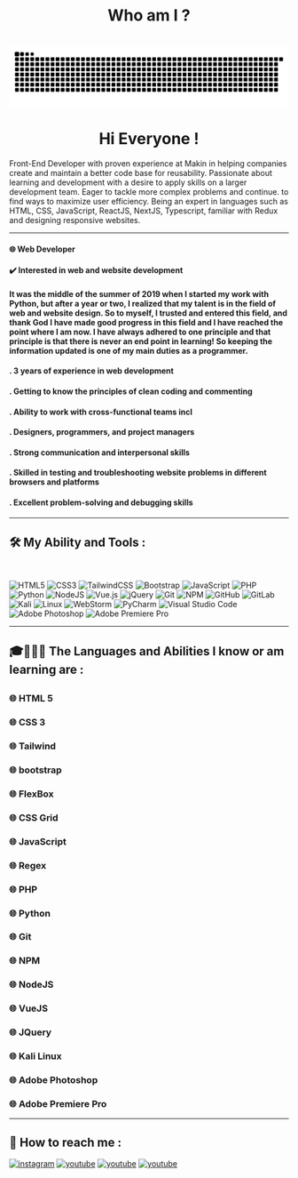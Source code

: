 <div align="center">
    <h1 align="center">Who am I ?<h1>
    <img src="./Images/repository.svg" alt="github" align="center">
    <h1 align=center>Hi Everyone !</h1>
</div>

<p>
    Front-End Developer with proven experience at Makin in helping
    companies create and maintain a better code base for reusability.
    Passionate about learning and development with a desire to apply skills
    on a larger development team. Eager to tackle more complex problems
    and continue. to find ways to maximize user efficiency.
    Being an expert in languages such as HTML, CSS, JavaScript, ReactJS,
    NextJS, Typescript, familiar with Redux and designing responsive
    websites.
</p>

<hr>

<h4>🌐 Web Developer</h4>

<h4>✔️ Interested in web and website development</h4>

<h4>It was the middle of the summer of 2019 when I started my work with Python, but after a year or two, I realized that my talent is in the field of web and website design. So to myself, I trusted and entered this field, and thank God I have made good progress in this field and I have reached the point where I am now. I have always adhered to one principle and that principle is that there is never an end point in learning! So keeping the information updated is one of my main duties as a programmer.</h4>

<h4>. 3 years of experience in web development</h4>
<h4>. Getting to know the principles of clean coding and commenting</h4>
<h4>. Ability to work with cross-functional teams incl</h4>
<h4>. Designers, programmers, and project managers</h4>
<h4>. Strong communication and interpersonal skills</h4>
<h4>. Skilled in testing and troubleshooting website problems in different browsers and platforms</h4>
<h4>. Excellent problem-solving and debugging skills</h4>

<hr>

<h2>🛠️ My Ability and Tools :</h2>

<br>

![HTML5](https://img.shields.io/badge/html5-%23E34F26.svg?style=for-the-badge&logo=html5&logoColor=white)
![CSS3](https://img.shields.io/badge/css3-%231572B6.svg?style=for-the-badge&logo=css3&logoColor=white)
![TailwindCSS](https://img.shields.io/badge/tailwindcss-%2338B2AC.svg?style=for-the-badge&logo=tailwind-css&logoColor=white)
![Bootstrap](https://img.shields.io/badge/bootstrap-%23563D7C.svg?style=for-the-badge&logo=bootstrap&logoColor=white)
![JavaScript](https://img.shields.io/badge/javascript-%23323330.svg?style=for-the-badge&logo=javascript&logoColor=%23F7DF1E)
![PHP](https://img.shields.io/badge/php-%23777BB4.svg?style=for-the-badge&logo=php&logoColor=white)
![Python](https://img.shields.io/badge/python-3670A0?style=for-the-badge&logo=python&logoColor=ffdd54)
![NodeJS](https://img.shields.io/badge/node.js-6DA55F?style=for-the-badge&logo=node.js&logoColor=white)
![Vue.js](https://img.shields.io/badge/vuejs-%2335495e.svg?style=for-the-badge&logo=vuedotjs&logoColor=%234FC08D)
![jQuery](https://img.shields.io/badge/jquery-%230769AD.svg?style=for-the-badge&logo=jquery&logoColor=white)
![Git](https://img.shields.io/badge/git-%23F05033.svg?style=for-the-badge&logo=git&logoColor=white)
![NPM](https://img.shields.io/badge/NPM-%23000000.svg?style=for-the-badge&logo=npm&logoColor=white)
![GitHub](https://img.shields.io/badge/github-%23121011.svg?style=for-the-badge&logo=github&logoColor=white)
![GitLab](https://img.shields.io/badge/gitlab-%23181717.svg?style=for-the-badge&logo=gitlab&logoColor=white)
![Kali](https://img.shields.io/badge/Kali-268BEE?style=for-the-badge&logo=kalilinux&logoColor=white)
![Linux](https://img.shields.io/badge/Linux-FCC624?style=for-the-badge&logo=linux&logoColor=black)
![WebStorm](https://img.shields.io/badge/webstorm-143?style=for-the-badge&logo=webstorm&logoColor=white&color=black)
![PyCharm](https://img.shields.io/badge/pycharm-143?style=for-the-badge&logo=pycharm&logoColor=black&color=black&labelColor=green)
![Visual Studio Code](https://img.shields.io/badge/Visual%20Studio%20Code-0078d7.svg?style=for-the-badge&logo=visual-studio-code&logoColor=white)
![Adobe Photoshop](https://img.shields.io/badge/adobe%20photoshop-%2331A8FF.svg?style=for-the-badge&logo=adobe%20photoshop&logoColor=white)
![Adobe Premiere Pro](https://img.shields.io/badge/Adobe%20Premiere%20Pro-9999FF.svg?style=for-the-badge&logo=Adobe%20Premiere%20Pro&logoColor=white)

<hr>

<h2>🎓🧑🏻‍💻 The Languages and Abilities I know or am learning are :<h2>

<h3>🌐 HTML 5</h3>

<h3>🌐 CSS 3</h3>

<h3>🌐 Tailwind</h3>

<h3>🌐 bootstrap</h3>
  
<h3>🌐 FlexBox</h3>
  
<h3>🌐 CSS Grid</h3>

<h3>🌐 JavaScript</h3>

<h3>🌐 Regex</h3>

<h3>🌐 PHP</h3>

<h3>🌐 Python</h3>

<h3>🌐 Git</h3>

<h3>🌐 NPM</h3>

<h3>🌐 NodeJS</h3>

<h3>🌐 VueJS</h3>

<h3>🌐 JQuery</h3>

<h3>🌐 Kali Linux</h3>

<h3>🌐 Adobe Photoshop</h3>

<h3>🌐 Adobe Premiere Pro</h3>

<hr>

<h2>📧 How to reach me :</h2>

<a href="https://www.instagram.com/mahdi.a3301" target="_blank"><img src="https://github.com/whoami3301404/whoami3301404/blob/main/Files/3721672-instagram_108066.png?raw=true" alt="instagram" width="32px" height="32px"></a>
<a href="https://youtube.com/@whoami_3301" target="_blank"><img src="https://github.com/Cicada3301110/Cicada3301110/blob/main/Files/youtube_logo_icon_168737.png?raw=true" alt="youtube" width="32px" height="32px"></a>
<a href="https://t.me/dradham3301" target="_blank"><img src="https://github.com/Cicada3301110/Cicada3301110/blob/main/Files/telegram_macos_bigsur_icon_189662.png?raw=true" alt="youtube" width="32px" height="32px"></a>
<a href="https://codepen.io/cicada3301110" target="_blank"><img src="https://github.com/Cicada3301110/Cicada3301110/blob/main/Files/social_media_codepen_code_logo_icon_187296.png?raw=true" alt="youtube" width="32px" height="32px"></a>

